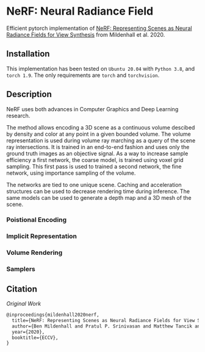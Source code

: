 # NeRF: Neural Radiance Field

Efficient pytorch implementation of [NeRF: Representing Scenes as Neural Radiance Fields for View Synthesis](https://arxiv.org/abs/2003.08934) from Mildenhall et al. 2020.

## Installation

This implementation has been tested on `Ubuntu 20.04` with `Python 3.8`, and `torch 1.9`.
The only requirements are `torch` and `torchvision`.

## Description

NeRF uses both advances in Computer Graphics and Deep Learning research.

The method allows encoding a 3D scene as a continuous volume descibed by density and color at any point in a given bounded volume.
The volume representation is used during volume ray marching as a query of the scene ray intersections.
It is trained in an end-to-end fashion and uses only the ground truth images as an objective signal.
As a way to increase sample efficiency a first network, the coarse model, is trained using voxel grid sampling.
This first pass is used to trained a second network, the fine network, using importance sampling of the volume.

The networks are tied to one unique scene.
Caching and acceleration structures can be used to decrease rendering time during inference.
The same models can be used to generate a depth map and a 3D mesh of the scene.

### Poistional Encoding
### Implicit Representation
### Volume Rendering
### Samplers

## Citation

*Original Work*
```txt
@inproceedings{mildenhall2020nerf,
  title={NeRF: Representing Scenes as Neural Radiance Fields for View Synthesis},
  author={Ben Mildenhall and Pratul P. Srinivasan and Matthew Tancik and Jonathan T. Barron and Ravi Ramamoorthi and Ren Ng},
  year={2020},
  booktitle={ECCV},
}
```